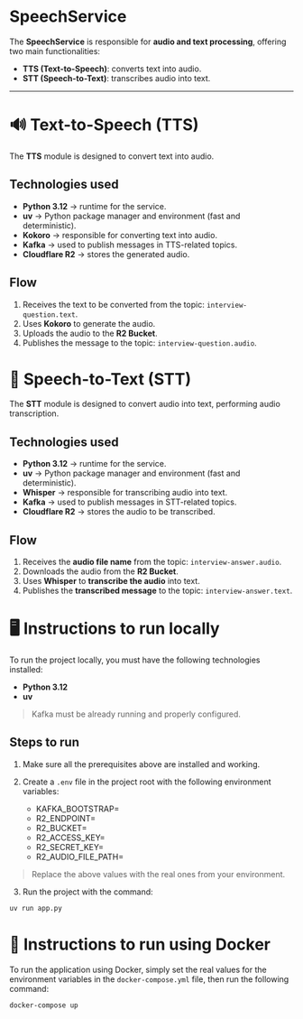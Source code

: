 # SpeechService

The **SpeechService** is responsible for **audio and text processing**, offering two main functionalities:

- **TTS (Text-to-Speech)**: converts text into audio.
- **STT (Speech-to-Text)**: transcribes audio into text.

---
# 🔊 Text-to-Speech (TTS)

The **TTS** module is designed to convert text into audio.

## Technologies used
- **Python 3.12** → runtime for the service.
- **uv** → Python package manager and environment (fast and deterministic).
- **Kokoro** → responsible for converting text into audio.
- **Kafka** → used to publish messages in TTS-related topics.
- **Cloudflare R2** → stores the generated audio.

## Flow
1. Receives the text to be converted from the topic: `interview-question.text`.
2. Uses **Kokoro** to generate the audio.
3. Uploads the audio to the **R2 Bucket**.
4. Publishes the message to the topic: `interview-question.audio`.

# 🎤 Speech-to-Text (STT)

The **STT** module is designed to convert audio into text, performing audio transcription.

## Technologies used
- **Python 3.12** → runtime for the service.
- **uv** → Python package manager and environment (fast and deterministic).
- **Whisper** → responsible for transcribing audio into text.
- **Kafka** → used to publish messages in STT-related topics.
- **Cloudflare R2** → stores the audio to be transcribed.

## Flow
1. Receives the **audio file name** from the topic: `interview-answer.audio`.
2. Downloads the audio from the **R2 Bucket**.
3. Uses **Whisper** to **transcribe the audio** into text.
4. Publishes the **transcribed message** to the topic: `interview-answer.text`.

# 🖥️ Instructions to run locally

To run the project locally, you must have the following technologies installed:
- **Python 3.12**
- **uv**

> Kafka must be already running and properly configured.

## Steps to run

1. Make sure all the prerequisites above are installed and working.
2. Create a `.env` file in the project root with the following environment variables:

    - KAFKA_BOOTSTRAP=
    - R2_ENDPOINT=
    - R2_BUCKET=
    - R2_ACCESS_KEY=
    - R2_SECRET_KEY=
    - R2_AUDIO_FILE_PATH=

> Replace the above values with the real ones from your environment.

3. Run the project with the command:

```bash
uv run app.py
```
# 🐳 Instructions to run using Docker

To run the application using Docker, simply set the real values for the environment variables in the `docker-compose.yml` file, then run the following command:

```bash
docker-compose up